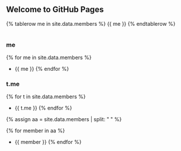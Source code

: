 ## Welcome to GitHub Pages

<table>
{% tablerow me in site.data.members %}
  {{ me }}
{% endtablerow %}
</table>


### me
{% for me in site.data.members %}
- {{ me }}
{% endfor %}

### t.me
{% for t in site.data.members %}
- {{ t.me }}
{% endfor %}


{% assign aa = site.data.members | split: " " %}

{% for member in aa %}
-  {{ member }}
{% endfor %}
